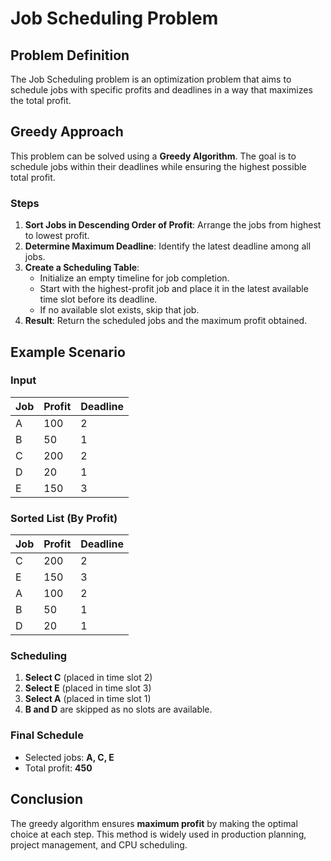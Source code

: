 # Job Scheduling Problem

## Problem Definition

The Job Scheduling problem is an optimization problem that aims to schedule jobs with specific profits and deadlines in a way that maximizes the total profit.

## Greedy Approach

This problem can be solved using a **Greedy Algorithm**. The goal is to schedule jobs within their deadlines while ensuring the highest possible total profit.

### Steps

1. **Sort Jobs in Descending Order of Profit**: Arrange the jobs from highest to lowest profit.
2. **Determine Maximum Deadline**: Identify the latest deadline among all jobs.
3. **Create a Scheduling Table**:
   - Initialize an empty timeline for job completion.
   - Start with the highest-profit job and place it in the latest available time slot before its deadline.
   - If no available slot exists, skip that job.
4. **Result**: Return the scheduled jobs and the maximum profit obtained.

## Example Scenario

### Input

| Job  | Profit | Deadline |
|------|--------|----------|
| A    | 100    | 2        |
| B    | 50     | 1        |
| C    | 200    | 2        |
| D    | 20     | 1        |
| E    | 150    | 3        |

### Sorted List (By Profit)

| Job  | Profit | Deadline |
|------|--------|----------|
| C    | 200    | 2        |
| E    | 150    | 3        |
| A    | 100    | 2        |
| B    | 50     | 1        |
| D    | 20     | 1        |

### Scheduling

1. **Select C** (placed in time slot 2)
2. **Select E** (placed in time slot 3)
3. **Select A** (placed in time slot 1)
4. **B and D** are skipped as no slots are available.

### Final Schedule

- Selected jobs: **A, C, E**
- Total profit: **450**

## Conclusion

The greedy algorithm ensures **maximum profit** by making the optimal choice at each step. This method is widely used in production planning, project management, and CPU scheduling.
